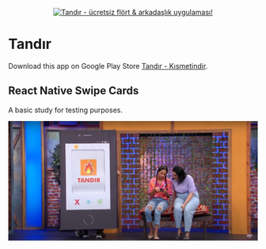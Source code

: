 <p align="center">
<a href="https://play.google.com/store/apps/details?id=com.piyanos.tandir"><img alt="	Tandır - ücretsiz flört & arkadaşlık uygulaması!" style="height:0px;" src="https://play-lh.googleusercontent.com/kilc3w4tVLZNzPn0JkKn9BksuM8gMsF7bAp-IPq7vO5CA6DvJM8tz5H3sLlGMu8U-T0=s180-rw"></a>
</p>

# Tandır

Download this app on Google Play Store <a href="https://play.google.com/store/apps/details?id=com.piyanos.tandir">Tandır - Kısmetindir</a>.

## React Native Swipe Cards

A basic study for testing purposes.

<center>
	<a title="Kısmetindir (84.Bölüm) - Çok Güzel Hareketler 2" href="https://www.youtube.com/watch?v=uvbU_1fXh60&t=214s" rel="nofollow">
		<img src="https://github.com/ferdiozer/tandir/blob/main/assets/images/tandir-cover.jpg" alt="Tinder Swipe Cards-Kısmetindir"></a>
</center>

